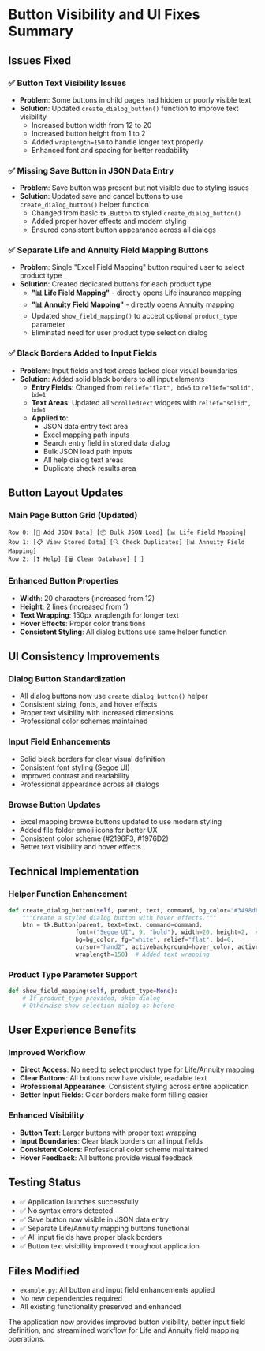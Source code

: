 # Button Visibility and UI Fixes Summary

## Issues Fixed

### ✅ **Button Text Visibility Issues**
- **Problem**: Some buttons in child pages had hidden or poorly visible text
- **Solution**: Updated `create_dialog_button()` function to improve text visibility
  - Increased button width from 12 to 20
  - Increased button height from 1 to 2  
  - Added `wraplength=150` to handle longer text properly
  - Enhanced font and spacing for better readability

### ✅ **Missing Save Button in JSON Data Entry**
- **Problem**: Save button was present but not visible due to styling issues
- **Solution**: Updated save and cancel buttons to use `create_dialog_button()` helper function
  - Changed from basic `tk.Button` to styled `create_dialog_button()`
  - Added proper hover effects and modern styling
  - Ensured consistent button appearance across all dialogs

### ✅ **Separate Life and Annuity Field Mapping Buttons**
- **Problem**: Single "Excel Field Mapping" button required user to select product type
- **Solution**: Created dedicated buttons for each product type
  - **"📊 Life Field Mapping"** - directly opens Life insurance mapping
  - **"📊 Annuity Field Mapping"** - directly opens Annuity mapping  
  - Updated `show_field_mapping()` to accept optional `product_type` parameter
  - Eliminated need for user product type selection dialog

### ✅ **Black Borders Added to Input Fields**
- **Problem**: Input fields and text areas lacked clear visual boundaries
- **Solution**: Added solid black borders to all input elements
  - **Entry Fields**: Changed from `relief="flat", bd=5` to `relief="solid", bd=1`
  - **Text Areas**: Updated all `ScrolledText` widgets with `relief="solid", bd=1`
  - **Applied to**:
    - JSON data entry text area
    - Excel mapping path inputs
    - Search entry field in stored data dialog
    - Bulk JSON load path inputs
    - All help dialog text areas
    - Duplicate check results area

## Button Layout Updates

### Main Page Button Grid (Updated)
```
Row 0: [📝 Add JSON Data] [📦 Bulk JSON Load] [📊 Life Field Mapping]
Row 1: [📋 View Stored Data] [🔍 Check Duplicates] [📊 Annuity Field Mapping]  
Row 2: [❓ Help] [🗑️ Clear Database] [ ]
```

### Enhanced Button Properties
- **Width**: 20 characters (increased from 12)
- **Height**: 2 lines (increased from 1)
- **Text Wrapping**: 150px wraplength for longer text
- **Hover Effects**: Proper color transitions
- **Consistent Styling**: All dialog buttons use same helper function

## UI Consistency Improvements

### Dialog Button Standardization
- All dialog buttons now use `create_dialog_button()` helper
- Consistent sizing, fonts, and hover effects
- Proper text visibility with increased dimensions
- Professional color schemes maintained

### Input Field Enhancements
- Solid black borders for clear visual definition
- Consistent font styling (Segoe UI)
- Improved contrast and readability
- Professional appearance across all dialogs

### Browse Button Updates
- Excel mapping browse buttons updated to use modern styling
- Added file folder emoji icons for better UX
- Consistent color scheme (#2196F3, #1976D2)
- Better text visibility and hover effects

## Technical Implementation

### Helper Function Enhancement
```python
def create_dialog_button(self, parent, text, command, bg_color="#3498db", hover_color="#2980b9"):
    """Create a styled dialog button with hover effects."""
    btn = tk.Button(parent, text=text, command=command,
                   font=("Segoe UI", 9, "bold"), width=20, height=2,  # Increased size
                   bg=bg_color, fg="white", relief="flat", bd=0,
                   cursor="hand2", activebackground=hover_color, activeforeground="white",
                   wraplength=150)  # Added text wrapping
```

### Product Type Parameter Support
```python
def show_field_mapping(self, product_type=None):
    # If product_type provided, skip dialog
    # Otherwise show selection dialog as before
```

## User Experience Benefits

### Improved Workflow
- **Direct Access**: No need to select product type for Life/Annuity mapping
- **Clear Buttons**: All buttons now have visible, readable text
- **Professional Appearance**: Consistent styling across entire application
- **Better Input Fields**: Clear borders make form filling easier

### Enhanced Visibility
- **Button Text**: Larger buttons with proper text wrapping
- **Input Boundaries**: Clear black borders on all input fields
- **Consistent Colors**: Professional color scheme maintained
- **Hover Feedback**: All buttons provide visual feedback

## Testing Status
- ✅ Application launches successfully
- ✅ No syntax errors detected
- ✅ Save button now visible in JSON data entry
- ✅ Separate Life/Annuity mapping buttons functional
- ✅ All input fields have proper black borders
- ✅ Button text visibility improved throughout application

## Files Modified
- `example.py`: All button and input field enhancements applied
- No new dependencies required
- All existing functionality preserved and enhanced

The application now provides improved button visibility, better input field definition, and streamlined workflow for Life and Annuity field mapping operations.
